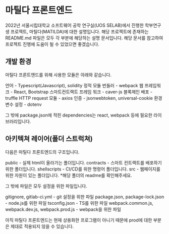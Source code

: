 # 마틸다 프론트엔드
2022년 서울시립대학교 소프트웨어 공학 연구실(UOS SELAB)에서 진행한 학부연구생 프로젝트, 마틸다(MATILDA)에 대한 설명입니다.
해당 프로젝트에 존재하는 README.md 파일은 모두 각 부분에 해당하는 설명 문서입니다.
해당 문서를 참고하여 프로젝트 진행에 도움이 될 수 있었으면 좋겠습니다.

## 개발 환경
마틸다 프론트엔드를 위해 사용한 모듈은 아래와 같습니다.

언어 - Typescript(Javascript), solidity
정적 모듈 번들러 - webpack
웹 프레임워크 - React, Bootstrap
스마트컨트랙트 프레임 워크 - caver-js
블록체인 배포 - truffle
HTTP request 모듈 - axios
인증 - jsonwebtoken, universal-cookie
환경변수 설정 - dotenv

그 밖에 package.json에 적힌 dependencies는 react, webpack 등에 필요한 라이브러리입니다.

## 아키텍쳐 레이어(폴더 스트럭쳐)
다음은 마틸다 프론트엔드의 구조입니다.

public - 실제 html이 올라가는 폴더입니다.
contracts - 스마트 컨트랙트를 배포하기 위한 폴더입니다.
shellscripts - CI/CD를 위한 명령어 폴더입니다.
src - 웹페이지를 위한 자원이 있는 폴더입니다. *해당 폴더의 readme를 확인해주세요.

그 밖에 파일은 모두 설정을 위한 파일입니다.

gitignore, gitlab-ci.yml - git 설정을 위한 파일
package.json, package-lock.json - node.js를 위한 파일
tsconfig.json - TS를 위한 파일
webpack.common.js, webpack.dev.js, webpack.prod.js - webpack을 위한 파일

아직 마틸다 프론트엔드는 현재 상용화한 프로그램이 아니기 때문에 prod에 대한 부분은 제대로 적용되지 않을 수 있습니다.